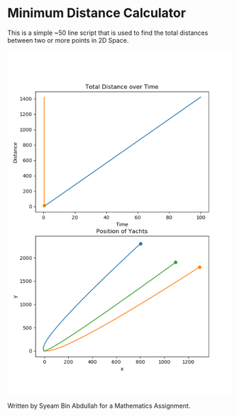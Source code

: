 # Minimum Distance Calculator
This is a simple ~50 line script that is used to find the total distances between two
or more points in 2D Space.

![fig](./img/fig.png)

Written by Syeam Bin Abdullah for a Mathematics Assignment.

